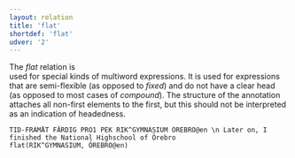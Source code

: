 ```yaml
---
layout: relation
title: 'flat'
shortdef: 'flat'
udver: '2'
---
```


The _flat_ relation is  
used for special kinds of multiword expressions. It is used for expressions that
are semi-flexible (as opposed to _fixed_) and do not have a clear head (as opposed to
most cases of _compound_). The structure of the annotation attaches all non-first elements
to the first, but this should not be interpreted as an indication of headedness. 


~~~ sdparse
TID-FRAMÅT FÄRDIG PRO1 PEK RIK^GYMNASIUM ÖREBRO@en \n Later on, I finished the National Highschool of Örebro
flat(RIK^GYMNASIUM, ÖREBRO@en)
~~~
<!-- Interlanguage links updated So kvě 14 19:03:36 CEST 2022 -->
